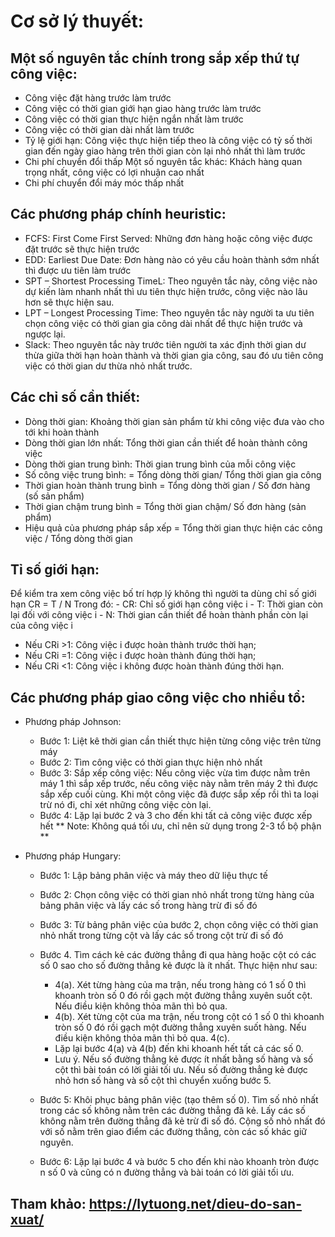 # Cơ sở lý thuyết:
## Một số nguyên tắc chính trong sắp xếp thứ tự công việc:
- Công việc đặt hàng trước làm trước
- Công việc có thời gian giới hạn giao hàng trước làm trước
- Công việc có thời gian thực hiện ngắn nhất làm trước
- Công việc có thời gian dài nhất làm trước
- Tỷ lệ giới hạn: Công việc thực hiện tiếp theo là công việc có tỷ số thời gian đến ngày giao hàng
trên thời gian còn lại nhỏ nhất thì làm trước
- Chi phí chuyển đổi thấp
Một số nguyên tắc khác: Khách hàng quan trọng nhất, công việc có lợi nhuận cao nhất
- Chi phí chuyển đổi máy móc thấp nhất

## Các phương pháp chính heuristic: 
- FCFS: First Come First Served: Những đơn hàng hoặc công việc được đặt trước sẽ thực hiện trước
- EDD: Earliest Due Date: Đơn hàng nào có yêu cầu hoàn thành sớm nhất thì được ưu tiên làm trước
- SPT – Shortest Processing TimeL: Theo nguyên tắc này, công việc nào dự kiến làm nhanh nhất thì ưu tiên thực hiện trước, công việc nào lâu hơn sẽ thực hiện sau.
- LPT – Longest Processing Time: Theo nguyên tắc này người ta ưu tiên chọn công việc có thời gian gia công dài nhất để thực hiện trước và ngược lại.
- Slack: Theo nguyên tắc này trước tiên người ta xác định thời gian dư thừa giữa thời hạn hoàn thành và thời gian gia công, sau đó ưu tiên công việc có thời gian dư thừa nhỏ nhất trước.

## Các chỉ số cần thiết:
- Dòng thời gian: Khoảng thời gian sản phẩm từ khi công việc đưa vào cho tới khi hoàn thành
- Dòng thời gian lớn nhất: Tổng thời gian cần thiết để hoàn thành công việc
- Dòng thời gian trung bình: Thời gian trung bình của mỗi công việc
- Số công việc trung bình: = Tổng dòng thời gian/ Tổng thời gian gia công
- Thời gian hoàn thành trung bình = Tổng dòng thời gian / Số đơn hàng (số sản phẩm)
- Thời gian chậm trung bình = Tổng thời gian chậm/ Số đơn hàng (sản phẩm)
- Hiệu quả của phương pháp sắp xếp = Tổng thời gian thực hiện các công việc / Tổng dòng thời gian

## Tỉ số giới hạn:
Để kiểm tra xem công việc bố trí hợp lý không thì người ta dùng chỉ số giới hạn
CR = T / N
Trong đó: 
    - CR: Chỉ số giới hạn công việc i
    - T: Thời gian còn lại đối với công việc i 
    - N: Thời gian cần thiết để hoàn thành phần còn lại của công việc i

- Nếu CRi >1: Công việc i được hoàn thành trước thời hạn;
- Nếu CRi =1: Công việc i được hoàn thành đúng thời hạn;
- Nếu CRi <1: Công việc i không được hoàn thành đúng thời hạn.


## Các phương pháp giao công việc cho nhiều tổ: 
- Phương pháp Johnson:
    - Bước 1: Liệt kê thời gian cần thiết thực hiện từng công việc trên từng máy
    - Bước 2: Tìm công việc có thời gian thực hiện nhỏ nhất
    - Bước 3: Sắp xếp công việc: Nếu công việc vừa tìm được nằm trên máy 1 thì sắp xếp trước, nếu công việc này nằm trên máy 2 thì được sắp xếp cuối cùng. Khi một công việc đã được sắp xếp rồi thì ta loại trừ nó đi, chỉ xét những công việc còn lại.
    - Bước 4: Lặp lại bước 2 và 3 cho đến khi tất cả công việc được xếp hết
** Note: Không quá tối ưu, chỉ nên sử dụng trong 2-3 tổ bộ phận **

- Phương pháp Hungary:
    - Bước 1: Lập bảng phân việc và máy theo dữ liệu thực tế
    - Bước 2: Chọn công việc có thời gian nhỏ nhất trong từng hàng của bảng phân việc và lấy các số trong hàng trừ đi số đó
    - Bước 3: Từ bảng phân việc của bước 2, chọn công việc có thời gian nhỏ nhất trong từng cột và lấy các số trong cột trừ đi số đó
    - Bước 4. Tìm cách kẻ các đường thẳng đi qua hàng hoặc cột có các số 0 sao cho số đường thẳng kẻ được là ít nhất. Thực hiện như sau:
        - 4(a). Xét từng hàng của ma trận, nếu trong hàng có 1 số 0 thì khoanh tròn số 0 đó rồi gạch một đường thẳng xuyên suốt cột. Nếu điều kiện không thỏa mãn thì bỏ qua.
        - 4(b). Xét từng cột của ma trận, nếu trong cột có 1 số 0 thì khoanh tròn số 0 đó rồi gạch một đường thẳng xuyên suốt hàng. Nếu điều kiện không thỏa mãn thì bỏ qua. 4(c).
        - Lặp lại bước 4(a) và 4(b) đến khi khoanh hết tất cả các số 0.
        - Lưu ý. Nếu số đường thẳng kẻ được ít nhất bằng số hàng và số cột thì bài toán có lời giải tối ưu. Nếu số đường thẳng kẻ được nhỏ hơn số hàng và số cột thì chuyển xuống bước 5.

    - Bước 5: Khôi phục bảng phân việc (tạo thêm số 0). Tìm số nhỏ nhất trong các số không nằm trên các đường thẳng đã kẻ. Lấy các số không nằm trên đường thẳng đã kẻ trừ đi số đó. Cộng số nhỏ nhất đó với số nằm trên giao điểm các đường thẳng, còn các số khác giữ nguyên.

    - Bước 6: Lặp lại bước 4 và bước 5 cho đến khi nào khoanh tròn được n số 0 và cũng có n đường thẳng và bài toán có lời giải tối ưu.















## Tham khảo: https://lytuong.net/dieu-do-san-xuat/
